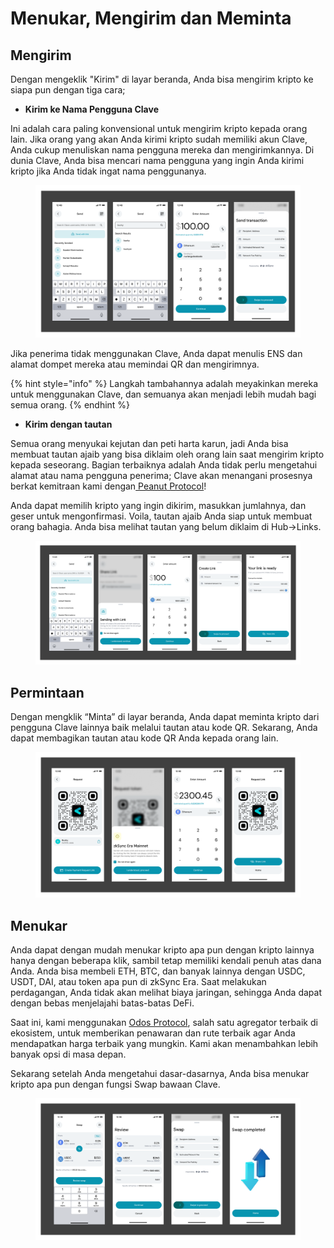 # Menukar, Mengirim dan Meminta

## Mengirim

Dengan mengeklik "Kirim" di layar beranda, Anda bisa mengirim kripto ke siapa pun dengan tiga cara;

* **Kirim ke Nama Pengguna Clave**

Ini adalah cara paling konvensional untuk mengirim kripto kepada orang lain. Jika orang yang akan Anda kirimi kripto sudah memiliki akun Clave, Anda cukup menuliskan nama pengguna mereka dan mengirimkannya. Di dunia Clave, Anda bisa mencari nama pengguna yang ingin Anda kirimi kripto jika Anda tidak ingat nama penggunanya.

<figure><img src="../../.gitbook/assets/image (3).png" alt=""><figcaption></figcaption></figure>

Jika penerima tidak menggunakan Clave, Anda dapat menulis ENS dan alamat dompet mereka atau memindai QR dan mengirimnya.



{% hint style="info" %}
Langkah tambahannya adalah meyakinkan mereka untuk menggunakan Clave, dan semuanya akan menjadi lebih mudah bagi semua orang.
{% endhint %}

* **Kirim dengan tautan**

Semua orang menyukai kejutan dan peti harta karun, jadi Anda bisa membuat tautan ajaib yang bisa diklaim oleh orang lain saat mengirim kripto kepada seseorang. Bagian terbaiknya adalah Anda tidak perlu mengetahui alamat atau nama pengguna penerima; Clave akan menangani prosesnya berkat kemitraan kami dengan[ Peanut Protocol](https://peanut.to/?ref=blog2.getclave.io)!

Anda dapat memilih kripto yang ingin dikirim, masukkan jumlahnya, dan geser untuk mengonfirmasi. Voila, tautan ajaib Anda siap untuk membuat orang bahagia. Anda bisa melihat tautan yang belum diklaim di Hub->Links.

<figure><img src="../../.gitbook/assets/image (4).png" alt=""><figcaption></figcaption></figure>

## Permintaan

Dengan mengklik “Minta” di layar beranda, Anda dapat meminta kripto dari pengguna Clave lainnya baik melalui tautan atau kode QR. Sekarang, Anda dapat membagikan tautan atau kode QR Anda kepada orang lain.

<figure><img src="../../.gitbook/assets/image (5).png" alt=""><figcaption></figcaption></figure>

## Menukar

Anda dapat dengan mudah menukar kripto apa pun dengan kripto lainnya hanya dengan beberapa klik, sambil tetap memiliki kendali penuh atas dana Anda. Anda bisa membeli ETH, BTC, dan banyak lainnya dengan USDC, USDT, DAI, atau token apa pun di zkSync Era. Saat melakukan perdagangan, Anda tidak akan melihat biaya jaringan, sehingga Anda dapat dengan bebas menjelajahi batas-batas DeFi.

Saat ini, kami menggunakan [Odos Protocol](https://app.odos.xyz/?ref=blog2.getclave.io), salah satu agregator terbaik di ekosistem, untuk memberikan penawaran dan rute terbaik agar Anda mendapatkan harga terbaik yang mungkin. Kami akan menambahkan lebih banyak opsi di masa depan.

Sekarang setelah Anda mengetahui dasar-dasarnya, Anda bisa menukar kripto apa pun dengan fungsi Swap bawaan Clave.

<figure><img src="../../.gitbook/assets/image (6).png" alt=""><figcaption></figcaption></figure>
